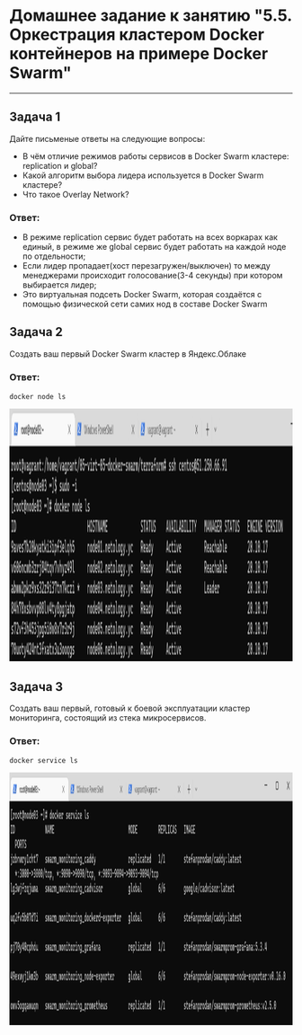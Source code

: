 # Домашнее задание к занятию "5.5. Оркестрация кластером Docker контейнеров на примере Docker Swarm"

---

## Задача 1

Дайте письменые ответы на следующие вопросы:

- В чём отличие режимов работы сервисов в Docker Swarm кластере: replication и global?
- Какой алгоритм выбора лидера используется в Docker Swarm кластере?
- Что такое Overlay Network?  

### Ответ:  
- В режиме replication сервис будет работать на всех воркарах как единый, в режиме же global сервис будет работать на каждой ноде по отдельности;
- Если лидер пропадает(хост перезагружен/выключен) то между менеджерами происходит голосование(3-4 секунды) при котором выбирается лидер;
- Это виртуальная подсеть Docker Swarm, которая создаётся с помощью физической сети самих нод в составе Docker Swarm


## Задача 2

Создать ваш первый Docker Swarm кластер в Яндекс.Облаке

### Ответ:  
```
docker node ls
```
<p align="center">
  <img width="1024" height="450" src="./assets/1.png">
</p>


## Задача 3

Создать ваш первый, готовый к боевой эксплуатации кластер мониторинга, состоящий из стека микросервисов.

### Ответ:  
```
docker service ls
```
<p align="center">
  <img width="1024" height="450" src="./assets/2.png">
</p>
